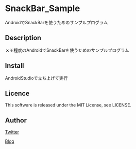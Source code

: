 SnackBar_Sample
====
AndroidでSnackBarを使うためのサンプルプログラム

## Description
メモ程度のAndroidでSnackBarを使うためのサンプルプログラム


## Install
AndroidStudioで立ち上げて実行

## Licence
This software is released under the MIT License, see LICENSE.

## Author
[Twitter](https://twitter.com/momijinn_aka)

[Blog](http://www.autumn-color.com/)